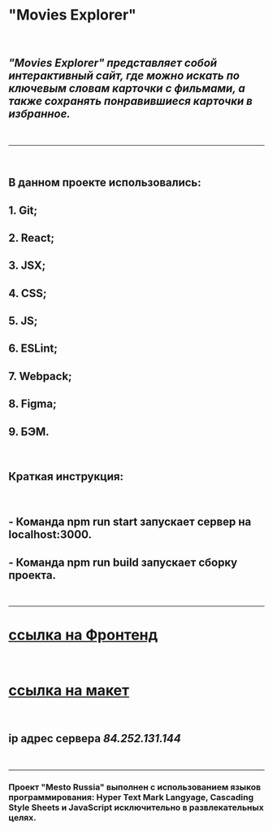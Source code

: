 # **"Movies Explorer"** 
<br />

## *"Movies Explorer" представляет собой интерактивный сайт, где можно искать по ключевым словам карточки с фильмами, а также сохранять понравившиеся карточки в избранное.*
<br />

---
<br />

## В данном проекте использовались: 

## 1. Git;
## 2. React;
## 3. JSX;
## 4. CSS;
## 5. JS;
## 6. ESLint;
## 7. Webpack;
## 8. Figma;
## 9. БЭМ.
<br />

## Краткая инструкция:
<br />

## - Команда npm run start запускает сервер на localhost:3000.
## - Команда npm run build запускает сборку проекта.
<br />

---

# [ссылка на Фронтенд](https://prof.movies.explorer.nomoredomains.club/)

<br />

# [ссылка на макет](<https://www.figma.com/file/oBVUQf2XYTRrq2ENZsGnwi/Diploma-(Copy)?node-id=932%3A4497>)

<br />

## **ip адрес сервера** _84.252.131.144_
<br />

---

### Проект "Mesto Russia" выполнен с использованием языков программирования: Hyper Text Mark Langyage, Cascading Style Sheets и JavaScript исключительно в развлекательных целях.

